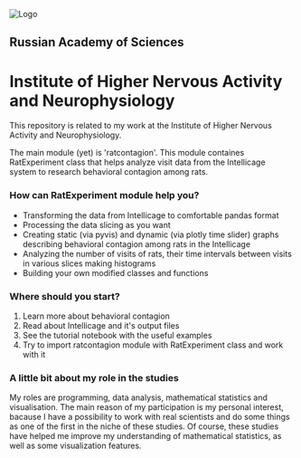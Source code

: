 
![Logo](https://upload.wikimedia.org/wikipedia/ru/4/43/Ivnd_logo.png)


## Russian Academy of Sciences
# Institute of Higher Nervous Activity and Neurophysiology
This repository is related to my work at the Institute of Higher Nervous Activity and Neurophysiology. 

The main module (yet) is 'ratcontagion'. This module containes RatExperiment class that helps analyze visit data from the Intellicage system to research behavioral contagion among rats.
### How can RatExperiment module help you?
- Transforming the data from Intellicage to comfortable pandas format
- Processing the data slicing as you want
- Creating static (via pyvis) and dynamic (via plotly time slider) graphs describing behavioral contagion among rats in the Intellicage
- Analyzing the number of visits of rats, their time intervals between visits in various slices making histograms
- Building your own modified classes and functions 
### Where should you start?
1) Learn more about behavioral contagion
2) Read about Intellicage and it's output files
3) See the tutorial notebook with the useful examples
4) Try to import ratcontagion module with RatExperiment class and work with it

### A little bit about my role in the studies
My roles are programming, data analysis, mathematical statistics and visualisation. The main reason of my participation is my personal interest, bacause I have a possibility to work with real scientists and do some things as one of the first in the niche of these studies. Of course, these studies have helped me improve my understanding of mathematical statistics, as well as some visualization features.






